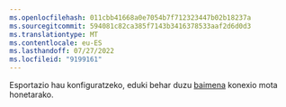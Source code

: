 ```yaml
---
ms.openlocfilehash: 011cbb41668a0e7054b7f712323447b02b18237a
ms.sourcegitcommit: 594081c82ca385f7143b3416378533aaf2d6d0d3
ms.translationtype: MT
ms.contentlocale: eu-ES
ms.lasthandoff: 07/27/2022
ms.locfileid: "9199161"
---
```

Esportazio hau konfiguratzeko, eduki behar duzu [baimena](../export-destinations.md#set-up-a-new-export) konexio mota honetarako.